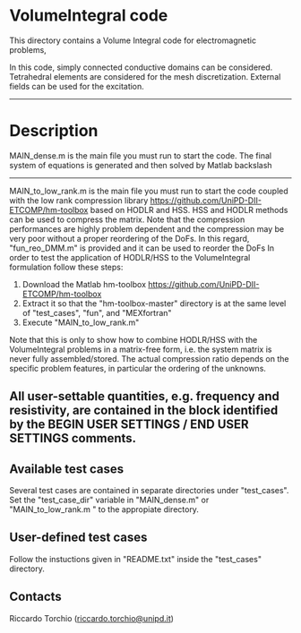 # VolumeIntegral code 

This directory contains a Volume Integral code for electromagnetic problems,


In this code, simply connected conductive domains can be considered. 
Tetrahedral elements are considered for the mesh discretization.
External fields can be used for the excitation.

-------------------------------------------------------------------

# Description
 
MAIN_dense.m is the main file you must run to start the code. 
                      The final system of equations is generated and then solved by Matlab backslash

-------------------------------------------------------------------

MAIN_to_low_rank.m is the main file you must run to start the code coupled with the low rank compression library https://github.com/UniPD-DII-ETCOMP/hm-toolbox based on HODLR and HSS. HSS and HODLR methods can be used to compress the matrix.
Note that the compression performances are highly problem dependent and the compression may be very poor without a proper reordering of the DoFs.
In this regard, "fun_reo_DMM.m" is provided and it can be used to reorder the DoFs 
In order to test the application of HODLR/HSS to the VolumeIntegral  formulation follow these steps:

1. Download the Matlab hm-toolbox https://github.com/UniPD-DII-ETCOMP/hm-toolbox
2. Extract it so that the "hm-toolbox-master" directory is at the same level of "test_cases", "fun", and "MEXfortran" 		 
3. Execute "MAIN_to_low_rank.m"

Note that this is only to show how to combine HODLR/HSS with the VolumeIntegral problems in a matrix-free form, i.e. the system matrix is never fully assembled/stored. 
The actual compression ratio depends on the specific problem features, in particular the ordering of the unknowns.

All user-settable quantities, e.g. frequency and resistivity, are contained in the block identified by the 
BEGIN USER SETTINGS / END USER SETTINGS comments.
-------------------------------------------------------------------

Available test cases
--------------------
Several test cases are contained in separate directories under "test_cases". 
Set the "test_case_dir" variable in "MAIN_dense.m" or "MAIN_to_low_rank.m " to the appropiate directory.

User-defined test cases
-----------------------
Follow the instuctions given in "README.txt" inside the "test_cases" directory.

Contacts
-----------------------
Riccardo Torchio (riccardo.torchio@unipd.it)
